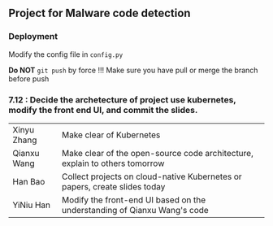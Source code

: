 ## Project for Malware code detection

### Deployment

Modify the config file in `config.py`

**Do NOT** `git push` by force !!! Make sure you have pull or merge the branch before push

### 7.12 : Decide the archetecture of project use kubernetes, modify the front end UI, and commit the slides.

|               |                                                                                                  |
|---------------|--------------------------------------------------------------------------------------------------|
| Xinyu Zhang   | Make clear of Kubernetes                                                                         |
| Qianxu Wang   | Make clear of the open-source code architecture, explain to others tomorrow                      |
| Han Bao       | Collect projects on cloud-native Kubernetes or papers, create slides today                       |
| YiNiu Han     | Modify the front-end UI based on the understanding of Qianxu Wang's code                         |

